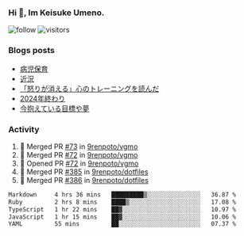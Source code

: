### Hi 👋, Im Keisuke Umeno.

<!--
**9renpoto/9renpoto** is a ✨ _special_ ✨ repository because its `README.md` (this file) appears on your GitHub profile.

Here are some ideas to get you started:

- 🔭 I’m currently working on ...
- 🌱 I’m currently learning ...
- 👯 I’m looking to collaborate on ...
- 🤔 I’m looking for help with ...
- 💬 Ask me about ...
- 📫 How to reach me: ...
- 😄 Pronouns: ...
- ⚡ Fun fact: ...
-->

![follow](https://img.shields.io/github/followers/9renpoto?label=Follow&style=social)
![visitors](https://komarev.com/ghpvc/?username=9renpoto&label=Profile%20views&color=0e75b6&style=flat)

### Blogs posts

<!-- BLOG-POST-LIST:START -->
- [病児保育](https://9renpoto.win/entry/2025/09/25/childcare_for_sick_children)
- [近況](https://9renpoto.win/entry/2025/04/05/current_status)
- [「怒りが消える」心のトレーニングを読んだ](https://9renpoto.win/entry/2025/02/01/anger-management)
- [2024年終わり](https://9renpoto.win/entry/2024/12/31/2024-end)
- [今抱えている目標や夢](https://9renpoto.win/entry/2024/12/02/objective)
<!-- BLOG-POST-LIST:END -->

### Activity

<!--START_SECTION:activity-->
1. 🎉 Merged PR [#73](https://github.com/9renpoto/vgmo/pull/73) in [9renpoto/vgmo](https://github.com/9renpoto/vgmo)
2. 🎉 Merged PR [#72](https://github.com/9renpoto/vgmo/pull/72) in [9renpoto/vgmo](https://github.com/9renpoto/vgmo)
3. 💪 Opened PR [#72](https://github.com/9renpoto/vgmo/pull/72) in [9renpoto/vgmo](https://github.com/9renpoto/vgmo)
4. 🎉 Merged PR [#385](https://github.com/9renpoto/dotfiles/pull/385) in [9renpoto/dotfiles](https://github.com/9renpoto/dotfiles)
5. 🎉 Merged PR [#386](https://github.com/9renpoto/dotfiles/pull/386) in [9renpoto/dotfiles](https://github.com/9renpoto/dotfiles)
<!--END_SECTION:activity-->

<!--START_SECTION:waka-->

```txt
Markdown     4 hrs 36 mins   █████████▒░░░░░░░░░░░░░░░   36.87 %
Ruby         2 hrs 8 mins    ████▒░░░░░░░░░░░░░░░░░░░░   17.08 %
TypeScript   1 hr 22 mins    ██▓░░░░░░░░░░░░░░░░░░░░░░   10.97 %
JavaScript   1 hr 15 mins    ██▓░░░░░░░░░░░░░░░░░░░░░░   10.06 %
YAML         55 mins         ██░░░░░░░░░░░░░░░░░░░░░░░   07.37 %
```

<!--END_SECTION:waka-->
